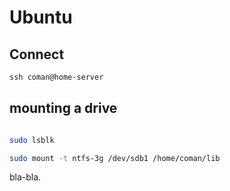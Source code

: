 # Ubuntu

## Connect

```powershell
ssh coman@home-server
```

## mounting a drive

```bash

sudo lsblk

sudo mount -t ntfs-3g /dev/sdb1 /home/coman/lib
```

bla-bla.
